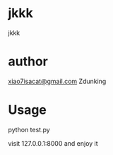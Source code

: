 # jkkk
jkkk

# author
xiao7isacat@gmail.com
Zdunking

# Usage

python test.py

visit 127.0.0.1:8000 and enjoy it
